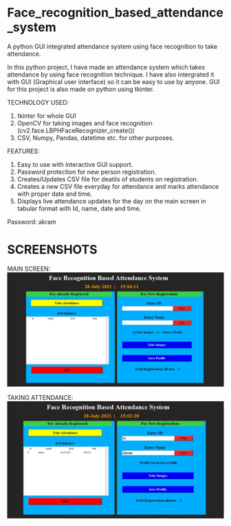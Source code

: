 # Face_recognition_based_attendance_system
A python GUI integrated attendance system using face recognition to take attendance.

In this python project, I have made an attendance system which takes attendance by using face recognition technique. I have also intergrated it with GUI (Graphical user interface) so it can be easy to use by anyone. GUI for this project is also made on python using tkinter.

TECHNOLOGY USED:
1) tkinter for whole GUI
2) OpenCV for taking images and face recognition (cv2.face.LBPHFaceRecognizer_create())
3) CSV, Numpy, Pandas, datetime etc. for other purposes.

FEATURES:
1) Easy to use with interactive GUI support.
2) Password protection for new person registration.
3) Creates/Updates CSV file for deatils of students on registration.
4) Creates a new CSV file everyday for attendance and marks attendance with proper date and time.
5) Displays live attendance updates for the day on the main screen in tabular format with Id, name, date and time.

Password:
akram

# SCREENSHOTS
MAIN SCREEN:
![Screenshot (9)](https://github.com/akramalsabri/FACE-RECOGNITION-ATTENDANCE-SYSTEM/blob/main/FACE%20RECOGNITION%20BASED%20ATTENDANCE%20MONITORING%20SYSTEM/img4.JPG)

TAKING ATTENDANCE:
![Screenshot (10)](https://github.com/akramalsabri/FACE-RECOGNITION-ATTENDANCE-SYSTEM/blob/main/FACE%20RECOGNITION%20BASED%20ATTENDANCE%20MONITORING%20SYSTEM/img3.JPG)

